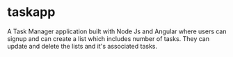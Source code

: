 # taskapp

A Task Manager application built with Node Js and Angular where users can signup and can create a list which includes number of tasks. They can update and delete
the lists and it's associated tasks.
